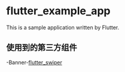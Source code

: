 # flutter_example_app

This is a sample application written by Flutter.

## 使用到的第三方组件
-Banner-[flutter_swiper](https://github.com/best-flutter/flutter_swiper)